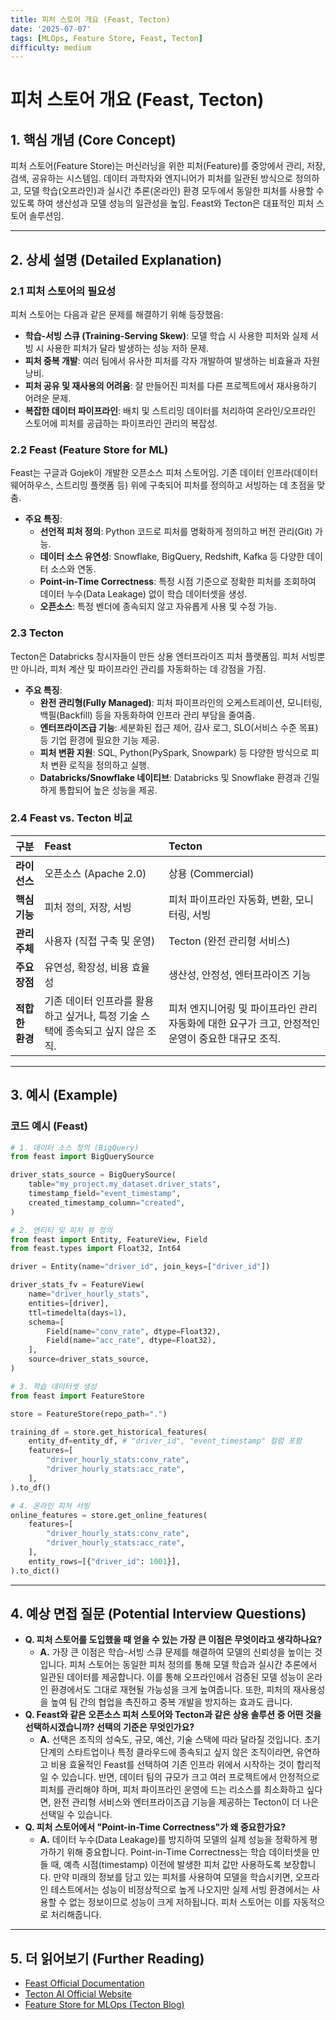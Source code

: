 ```yaml
---
title: 피처 스토어 개요 (Feast, Tecton)
date: '2025-07-07'
tags: [MLOps, Feature Store, Feast, Tecton]
difficulty: medium
---
```


# 피처 스토어 개요 (Feast, Tecton)

## 1. 핵심 개념 (Core Concept)

피처 스토어(Feature Store)는 머신러닝을 위한 피처(Feature)를 중앙에서 관리, 저장, 검색, 공유하는 시스템임. 데이터 과학자와 엔지니어가 피처를 일관된 방식으로 정의하고, 모델 학습(오프라인)과 실시간 추론(온라인) 환경 모두에서 동일한 피처를 사용할 수 있도록 하여 생산성과 모델 성능의 일관성을 높임. Feast와 Tecton은 대표적인 피처 스토어 솔루션임.

______________________________________________________________________

## 2. 상세 설명 (Detailed Explanation)

### 2.1 피처 스토어의 필요성

피처 스토어는 다음과 같은 문제를 해결하기 위해 등장했음:

- **학습-서빙 스큐 (Training-Serving Skew)**: 모델 학습 시 사용한 피처와 실제 서빙 시 사용한 피처가 달라 발생하는 성능 저하 문제.
- **피처 중복 개발**: 여러 팀에서 유사한 피처를 각자 개발하여 발생하는 비효율과 자원 낭비.
- **피처 공유 및 재사용의 어려움**: 잘 만들어진 피처를 다른 프로젝트에서 재사용하기 어려운 문제.
- **복잡한 데이터 파이프라인**: 배치 및 스트리밍 데이터를 처리하여 온라인/오프라인 스토어에 피처를 공급하는 파이프라인 관리의 복잡성.

### 2.2 Feast (Feature Store for ML)

Feast는 구글과 Gojek이 개발한 오픈소스 피처 스토어임. 기존 데이터 인프라(데이터 웨어하우스, 스트리밍 플랫폼 등) 위에 구축되어 피처를 정의하고 서빙하는 데 초점을 맞춤.

- **주요 특징**:
  - **선언적 피처 정의**: Python 코드로 피처를 명확하게 정의하고 버전 관리(Git) 가능.
  - **데이터 소스 유연성**: Snowflake, BigQuery, Redshift, Kafka 등 다양한 데이터 소스와 연동.
  - **Point-in-Time Correctness**: 특정 시점 기준으로 정확한 피처를 조회하여 데이터 누수(Data Leakage) 없이 학습 데이터셋을 생성.
  - **오픈소스**: 특정 벤더에 종속되지 않고 자유롭게 사용 및 수정 가능.

### 2.3 Tecton

Tecton은 Databricks 창시자들이 만든 상용 엔터프라이즈 피처 플랫폼임. 피처 서빙뿐만 아니라, 피처 계산 및 파이프라인 관리를 자동화하는 데 강점을 가짐.

- **주요 특징**:
  - **완전 관리형(Fully Managed)**: 피처 파이프라인의 오케스트레이션, 모니터링, 백필(Backfill) 등을 자동화하여 인프라 관리 부담을 줄여줌.
  - **엔터프라이즈급 기능**: 세분화된 접근 제어, 감사 로그, SLO(서비스 수준 목표) 등 기업 환경에 필요한 기능 제공.
  - **피처 변환 지원**: SQL, Python(PySpark, Snowpark) 등 다양한 방식으로 피처 변환 로직을 정의하고 실행.
  - **Databricks/Snowflake 네이티브**: Databricks 및 Snowflake 환경과 긴밀하게 통합되어 높은 성능을 제공.

### 2.4 Feast vs. Tecton 비교

| 구분            | Feast                                                                           | Tecton                                                                                            |
| :-------------- | :------------------------------------------------------------------------------ | :------------------------------------------------------------------------------------------------ |
| **라이선스**    | 오픈소스 (Apache 2.0)                                                           | 상용 (Commercial)                                                                                 |
| **핵심 기능**   | 피처 정의, 저장, 서빙                                                           | 피처 파이프라인 자동화, 변환, 모니터링, 서빙                                                      |
| **관리 주체**   | 사용자 (직접 구축 및 운영)                                                      | Tecton (완전 관리형 서비스)                                                                       |
| **주요 장점**   | 유연성, 확장성, 비용 효율성                                                     | 생산성, 안정성, 엔터프라이즈 기능                                                                 |
| **적합한 환경** | 기존 데이터 인프라를 활용하고 싶거나, 특정 기술 스택에 종속되고 싶지 않은 조직. | 피처 엔지니어링 및 파이프라인 관리 자동화에 대한 요구가 크고, 안정적인 운영이 중요한 대규모 조직. |

______________________________________________________________________

## 3. 예시 (Example)

### 코드 예시 (Feast)

```python
# 1. 데이터 소스 정의 (BigQuery)
from feast import BigQuerySource

driver_stats_source = BigQuerySource(
    table="my_project.my_dataset.driver_stats",
    timestamp_field="event_timestamp",
    created_timestamp_column="created",
)

# 2. 엔티티 및 피처 뷰 정의
from feast import Entity, FeatureView, Field
from feast.types import Float32, Int64

driver = Entity(name="driver_id", join_keys=["driver_id"])

driver_stats_fv = FeatureView(
    name="driver_hourly_stats",
    entities=[driver],
    ttl=timedelta(days=1),
    schema=[
        Field(name="conv_rate", dtype=Float32),
        Field(name="acc_rate", dtype=Float32),
    ],
    source=driver_stats_source,
)

# 3. 학습 데이터셋 생성
from feast import FeatureStore

store = FeatureStore(repo_path=".")

training_df = store.get_historical_features(
    entity_df=entity_df, # "driver_id", "event_timestamp" 컬럼 포함
    features=[
        "driver_hourly_stats:conv_rate",
        "driver_hourly_stats:acc_rate",
    ],
).to_df()

# 4. 온라인 피처 서빙
online_features = store.get_online_features(
    features=[
        "driver_hourly_stats:conv_rate",
        "driver_hourly_stats:acc_rate",
    ],
    entity_rows=[{"driver_id": 1001}],
).to_dict()
```

______________________________________________________________________

## 4. 예상 면접 질문 (Potential Interview Questions)

- **Q. 피처 스토어를 도입했을 때 얻을 수 있는 가장 큰 이점은 무엇이라고 생각하나요?**
  - **A.** 가장 큰 이점은 학습-서빙 스큐 문제를 해결하여 모델의 신뢰성을 높이는 것입니다. 피처 스토어는 동일한 피처 정의를 통해 모델 학습과 실시간 추론에서 일관된 데이터를 제공합니다. 이를 통해 오프라인에서 검증된 모델 성능이 온라인 환경에서도 그대로 재현될 가능성을 크게 높여줍니다. 또한, 피처의 재사용성을 높여 팀 간의 협업을 촉진하고 중복 개발을 방지하는 효과도 큽니다.
- **Q. Feast와 같은 오픈소스 피처 스토어와 Tecton과 같은 상용 솔루션 중 어떤 것을 선택하시겠습니까? 선택의 기준은 무엇인가요?**
  - **A.** 선택은 조직의 성숙도, 규모, 예산, 기술 스택에 따라 달라질 것입니다. 초기 단계의 스타트업이나 특정 클라우드에 종속되고 싶지 않은 조직이라면, 유연하고 비용 효율적인 Feast를 선택하여 기존 인프라 위에서 시작하는 것이 합리적일 수 있습니다. 반면, 데이터 팀의 규모가 크고 여러 프로젝트에서 안정적으로 피처를 관리해야 하며, 피처 파이프라인 운영에 드는 리소스를 최소화하고 싶다면, 완전 관리형 서비스와 엔터프라이즈급 기능을 제공하는 Tecton이 더 나은 선택일 수 있습니다.
- **Q. 피처 스토어에서 "Point-in-Time Correctness"가 왜 중요한가요?**
  - **A.** 데이터 누수(Data Leakage)를 방지하여 모델의 실제 성능을 정확하게 평가하기 위해 중요합니다. Point-in-Time Correctness는 학습 데이터셋을 만들 때, 예측 시점(timestamp) 이전에 발생한 피처 값만 사용하도록 보장합니다. 만약 미래의 정보를 담고 있는 피처를 사용하여 모델을 학습시키면, 오프라인 테스트에서는 성능이 비정상적으로 높게 나오지만 실제 서빙 환경에서는 사용할 수 없는 정보이므로 성능이 크게 저하됩니다. 피처 스토어는 이를 자동적으로 처리해줍니다.

______________________________________________________________________

## 5. 더 읽어보기 (Further Reading)

- [Feast Official Documentation](https://docs.feast.dev/)
- [Tecton AI Official Website](https://www.tecton.ai/)
- [Feature Store for MLOps (Tecton Blog)](https://www.tecton.ai/blog/what-is-a-feature-store/)
